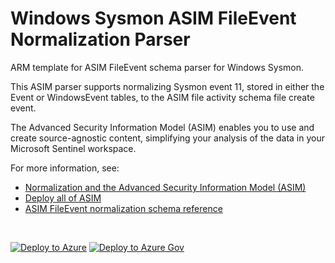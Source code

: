 # Windows Sysmon ASIM FileEvent Normalization Parser

ARM template for ASIM FileEvent schema parser for Windows Sysmon.

This ASIM parser supports normalizing Sysmon event 11, stored in either the Event or WindowsEvent tables, to the ASIM file activity schema file create event.

The Advanced Security Information Model (ASIM) enables you to use and create source-agnostic content, simplifying your analysis of the data in your Microsoft Sentinel workspace.

For more information, see:

- [Normalization and the Advanced Security Information Model (ASIM)](https://aka.ms/AboutASIM)
- [Deploy all of ASIM](https://aka.ms/DeployASIM)
- [ASIM FileEvent normalization schema reference](https://aka.ms/ASimFileEventDoc)

<br>

[![Deploy to Azure](https://aka.ms/deploytoazurebutton)](https://portal.azure.com/#create/Microsoft.Template/uri/https%3A%2F%2Fraw.githubusercontent.com%2FAzure%2FAzure-Sentinel%2Fmaster%2FParsers%2FASimFileEvent%2FARM%2FvimFileEventMicrosoftSysmonCreated%2FvimFileEventMicrosoftSysmonCreated.json) [![Deploy to Azure Gov](https://aka.ms/deploytoazuregovbutton)](https://portal.azure.us/#create/Microsoft.Template/uri/https%3A%2F%2Fraw.githubusercontent.com%2FAzure%2FAzure-Sentinel%2Fmaster%2FParsers%2FASimFileEvent%2FARM%2FvimFileEventMicrosoftSysmonCreated%2FvimFileEventMicrosoftSysmonCreated.json)
